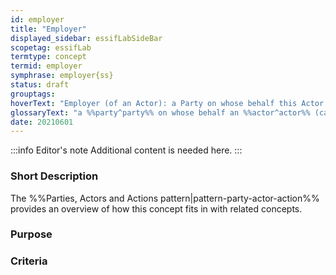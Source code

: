 ```yaml
---
id: employer
title: "Employer"
displayed_sidebar: essifLabSideBar
scopetag: essifLab
termtype: concept
termid: employer
symphrase: employer{ss}
status: draft
grouptags:
hoverText: "Employer (of an Actor): a Party on whose behalf this Actor (called an Employee of that Party) might execute Actions."
glossaryText: "a %%party^party%% on whose behalf an %%actor^actor%% (called an %%employee^employee%% of that %%party^party%%) might execute %%actions^action%%."
date: 20210601
---
```


:::info Editor's note
Additional content is needed here.
:::

### Short Description

The %%Parties, Actors and Actions pattern|pattern-party-actor-action%% provides an overview of how this concept fits in with related concepts.

### Purpose

### Criteria
